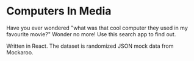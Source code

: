 # Computers In Media

Have you ever wondered "what was that cool computer they used in my favourite movie?" Wonder no more! Use this search app to find out.

Written in React. The dataset is randomized JSON mock data from Mockaroo.
